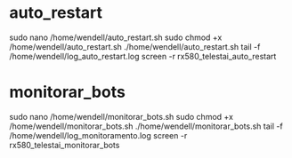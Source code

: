 


# auto_restart
sudo nano /home/wendell/auto_restart.sh
sudo chmod +x /home/wendell/auto_restart.sh
./home/wendell/auto_restart.sh
tail -f /home/wendell/log_auto_restart.log
screen -r rx580_telestai_auto_restart

# monitorar_bots
sudo nano /home/wendell/monitorar_bots.sh
sudo chmod +x /home/wendell/monitorar_bots.sh
./home/wendell/monitorar_bots.sh
tail -f /home/wendell/log_monitoramento.log
screen -r rx580_telestai_monitorar_bots